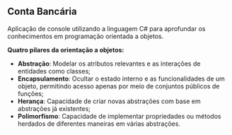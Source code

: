 ﻿## Conta Bancária
 Aplicação de console utilizando a linguagem C# para aprofundar os conhecimentos em programação orientada a objetos.
 
**Quatro pilares da orientação a objetos:**<br />
 - **Abstração**: Modelar os atributos relevantes e as interações de entidades como classes;<br />
 - **Encapsulamento**: Ocultar o estado interno e as funcionalidades de um objeto, permitindo acesso apenas por meio de conjuntos públicos de funções;<br />
 - **Herança**: Capacidade de criar novas abstrações com base em abstrações já existentes;<br />
 - **Polimorfismo**: Capacidade de implementar propriedades ou métodos herdados de diferentes maneiras em várias abstrações.
